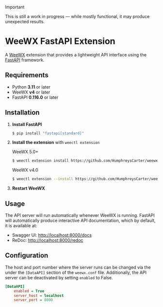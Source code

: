 > [!IMPORTANT]  
> This is still a work in progress — while mostly functional, it may produce unexpected results.

# WeeWX FastAPI Extension

A [WeeWX](https://weewx.com/) extension that provides a lightweight API interface using the [FastAPI](https://fastapi.tiangolo.com/) framework.

## Requirements

- Python **3.11** or later  
- WeeWX **v4** or later  
- FastAPI **0.116.0** or later


## Installation

1. **Install FastAPI**
   ```bash
   $ pip install "fastapi[standard]"
   ```

2. **Install the extension** with `weectl extension`

   WeeWX 5.0+
   ```bash
   $ weectl extension install https://github.com/HumphreysCarter/weewx-fastapi/releases/latest/download/weewx-fastapi.zip
   ```

   WeeWX v4.0
   ```bash
   $ weectl extension --install https://github.com/HumphreysCarter/weewx-fastapi/releases/latest/download/weewx-fastapi.zip
   ```

3. **Restart WeeWX**


## Usage

The API server will run automatically whenever WeeWX is running. FastAPI will automatically produce interactive API documentation, which by default, it is available at:

- Swagger UI: [http://localhost:8000/docs](http://localhost:8000/docs)
- ReDoc: [http://localhost:8000/redoc](http://localhost:8000/redoc)

## Configuration

The host and port number where the server runs can be changed via the under the `[DataAPI]` section of the `weewx.conf` file. Additionally, the API server can be deactivated by setting `enabled` to False.

```ini
[DataAPI]
    enabled = True
    server_host = localhost
    server_port = 8000
```
